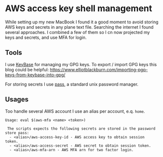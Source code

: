 # AWS access key shell management

While setting up my new MacBook I found it a good moment to avoid storing AWS keys and secrets in any plane text file. Searching the internet I found several approaches. I combined a few of them so I cn now projected my keys and secrets, and use MFA for login.

## Tools
I use [KeyBase](https://keybase.io/) for managing my GPG keys. To export / import GPG keys this blog could be helpful: https://www.elliotblackburn.com/importing-pgp-keys-from-keybase-into-gpg/

For storing secrets I use [pass](https://www.passwordstore.org/), a standard unix password manager. 

## Usages
Too handle several AWS account I use an alias per account, e.q. `home`.

```
Usage: eval $(aws-mfa <name> <token>)

 The scripts expects tho following secrets are stored in the password store pass:
  - <alias>/aws-access-key-id - AWS access key to obtain session token.
  - <alias>/aws-access-secret - AWS secret to obtain session token.
  - <alias>/aws-mfa-arn - AWS MFA arn for two factor login.
```
